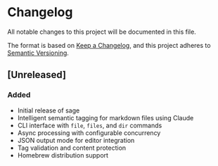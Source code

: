 # Changelog

All notable changes to this project will be documented in this file.

The format is based on [Keep a Changelog](https://keepachangelog.com/en/1.0.0/),
and this project adheres to [Semantic Versioning](https://semver.org/spec/v2.0.0.html).

## [Unreleased]

### Added
- Initial release of sage
- Intelligent semantic tagging for markdown files using Claude
- CLI interface with `file`, `files`, and `dir` commands
- Async processing with configurable concurrency
- JSON output mode for editor integration
- Tag validation and content protection
- Homebrew distribution support